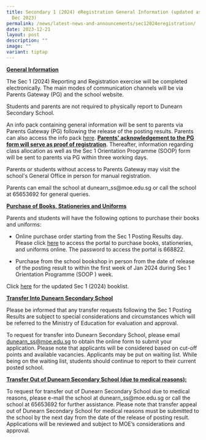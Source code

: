 ```yaml
---
title: Secondary 1 (2024) eRegistration General Information (updated as of 21
  Dec 2023)
permalink: /news/latest-news-and-announcements/sec12024eregistration/
date: 2023-12-21
layout: post
description: ""
image: ""
variant: tiptap
---
```

<p><strong><u>General Information</u></strong></p><p>The Sec 1 (2024) Reporting and Registration exercise will be completed electronically. The main modes of communication channels will be via Parents Gateway (PG) and the school website.</p><p>Students and parents are not required to physically report to Dunearn Secondary School.</p><p>An info pack containing general information will be sent to parents via Parents Gateway (PG) following the release of the posting results. Parents can also access the info pack <a href="/files/S1__2024__e_Registration_General_Information__for_school_web__final.pdf" rel="noopener noreferrer nofollow" target="_blank">here</a>. <strong><u>Parents' acknowledgement to the PG form will serve as proof of registration</u></strong>. Thereafter, information regarding class allocation as well as the Sec 1 Orientation Programme (SOOP) form will be sent to parents via PG within three working days.</p><p>Parents or students without access to Parents Gateway may visit the school's General Office in person for manual registration.</p><p>Parents can email the school at <a rel="noopener noreferrer nofollow" target="_blank">dunearn_ss@moe.edu.sg</a> or call the school at 65653692 for general queries.</p><p><strong><u>Purchase of Books, Stationeries and Uniforms</u></strong></p><p>Parents and students will have the following options to purchase their books and uniforms:</p><ul data-tight="true" class="tight"><li><p>Online purchase order starting from the Sec 1 Posting Results day. Please click <a href="https://dyeducation.net/" rel="noopener noreferrer nofollow" target="_blank">here</a> to access the portal to purchase books, stationeries, and uniforms online. The password to access the portal is 668822.</p></li><li><p>Purchase from the school bookshop in person from the date of release of the posting result to within the first week of Jan 2024 during Sec 1 Orientation Programme (SOOP ) week.</p></li></ul><p>Click <a href="https://www.dunearnsec.moe.edu.sg/dss-pages/files-and-documents/" rel="noopener noreferrer nofollow" target="_blank">here</a> for the updated Sec 1 (2024) booklist.</p><p><strong><u>Transfer Into Dunearn Secondary School</u></strong></p><p>Please be informed that any transfer requests following the Sec 1 Posting Results are subject to special considerations and circumstances which will be referred to the Ministry of Education for evaluation and approval.</p><p>To request for transfer into Dunearn Secondary School, please email <a href="mailto:dunearn_ss@moe.edu.sg" rel="noopener noreferrer nofollow" target="_blank">dunearn_ss@moe.edu.sg</a> to obtain the online form to submit your application. Please note that applicants will be considered based on cut-off points and available vacancies. Applicants may be put on waiting list. While being on the waiting list, students should continue to report to their current posted school.</p><p><strong><u>Transfer Out of Dunearn Secondary School (due to medical reasons):</u></strong></p><p>To request for transfer out of Dunearn Secondary School due to medical reasons, please e-mail the school at <a rel="noopener noreferrer nofollow" target="_blank">dunearn_ss@moe.edu.sg</a> or call the school at 65653692 for further assistance. Please note that transfer appeal out of Dunearn Secondary School for medical reasons must be submitted to the school by the next day from the date of the release of posting result. Applications will be reviewed and subject to MOE’s considerations and approval.</p>